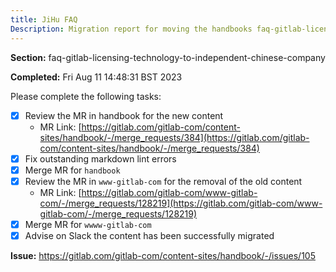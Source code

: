 ```yaml
---
title: JiHu FAQ
Description: Migration report for moving the handbooks faq-gitlab-licensing-technology-to-independent-chinese-company section
---
```


**Section:** faq-gitlab-licensing-technology-to-independent-chinese-company

**Completed:** Fri Aug 11 14:48:31 BST 2023

Please complete the following tasks:

- [x] Review the MR in handbook for the new content
  - MR Link: [https://gitlab.com/gitlab-com/content-sites/handbook/-/merge_requests/384](https://gitlab.com/gitlab-com/content-sites/handbook/-/merge_requests/384)
- [x] Fix outstanding markdown lint errors
- [x] Merge MR for `handbook`
- [x] Review the MR in `www-gitlab-com` for the removal of the old content
  - MR Link: [https://gitlab.com/gitlab-com/www-gitlab-com/-/merge_requests/128219](https://gitlab.com/gitlab-com/www-gitlab-com/-/merge_requests/128219)
- [x] Merge MR for `wwww-gitlab-com`
- [x] Advise on Slack the content has been successfully migrated

**Issue:** https://gitlab.com/gitlab-com/content-sites/handbook/-/issues/105
